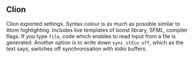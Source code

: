 ## Clion
Clion exported settings. Syntax colour is as much as possible similar to Atom highlighting. Includes live templates of boost library, SFML, compiler flags. If you type `file`, code which enables to read input from a file is generated. Another option is to write down `sync_stdio_off`, which as the text says, switches off synchronisation with stdio buffers.
